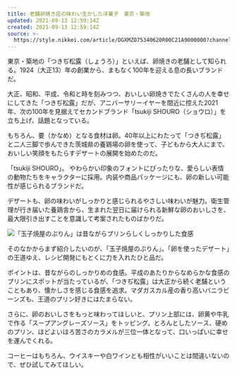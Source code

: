 ```yaml
---
title: 老舗卵焼き店の味わい生かした洋菓子　東京・築地
updated: 2021-09-13 12:59:14Z
created: 2021-09-13 12:59:14Z
source: >-
  https://style.nikkei.com/article/DGXMZO75340620R00C21A9000000?channel=DF080420167219&n_cid=LMNST020
---
```


東京・築地の「つきぢ松露（しょうろ）」といえば、卵焼きの老舗として知られる。1924（大正13）年の創業から、まもなく100年を迎える息の長いブランドだ。

大正、昭和、平成、令和と時を刻みつつ、おいしい卵焼きでたくさんの人を幸せにしてきた「つきぢ松露」だが、アニバーサリーイヤーを間近に控えた2021年、次の100年を見据えてセカンドブランド「tsukiji SHOURO（ショウロ）」を立ち上げ、話題となっている。

もちろん、要（かなめ）となる食材は卵。40年以上にわたって「つきぢ松露」と二人三脚で歩んできた茨城県の養鶏場の卵を使って、子どもから大人にまで、おいしい笑顔をもたらすデザートの展開を始めたのだ。

「tsukiji SHOURO」。
やわらかい印象のフォントにぴったりな、愛らしい表情の動物たちをキャラクターに採用。内装や商品パッケージにも、卵の新しい可能性が感じられるブランドだ。

デザートも、卵の味わいがしっかりと感じられるやさしい味わいが魅力。衛生管理が行き届いた養鶏舎から、生まれた翌日に届けられる新鮮な卵のおいしさを、最大限引き出すことを意識して考案されたものばかりだ。

![](https://article-image-ix.nikkei.com/https%3A%2F%2Fimgix-proxy.n8s.jp%2Fcontent%2Fpic%2F20210913%2F96958A9F889DE5E7E1E6E2E4E0E2E2E3E2EBE0E2E0E3E2E2E2E2E2E2-DSXZZO7551321007092021000000-PN1-2.jpg?auto=format%2Ccompress&ch=Width%2CDPR&ixlib=php-1.2.1&w=500&s=e91060871eea92397e09dd8f38de5d88)「玉子焼屋のぷりん」は昔ながらプリンらしくしっかりした食感

そのなかからまず紹介したいのが、「玉子焼屋のぷりん」。「卵を使ったデザート」の王道ゆえ、レシピ開発にもとくに力を入れたひと品だ。

ポイントは、昔ながらのしっかりめの食感。平成のあたりからなめらかな食感のプリンにスポットが当たっているが、「つきぢ松露」は大正から続く老舗ということもあり、懐かしさを感じる食感を追求。マダガスカル産の香り高いバニラビーンズも、王道のプリン好きにはたまらない。

さらに、卵のおいしさをもっと味わってほしいと、プリン上部には、卵黄や牛乳で作る「スープアングレーズソース」をトッピング。とろんとしたソース、硬めのプリン、ほどよいほろ苦さのカラメルが三位一体となって、口いっぱいに幸せを運んでくれる。

コーヒーはもちろん、ウイスキーや白ワインとも相性がいいことは間違いないので、ぜひ試してみてほしい。